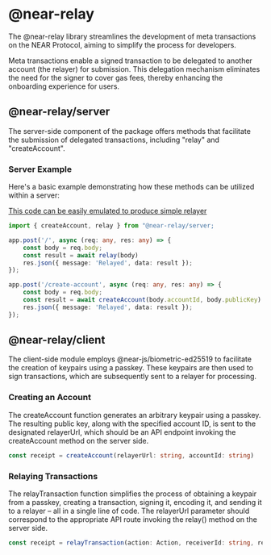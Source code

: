 
# @near-relay

The @near-relay library streamlines the development of meta transactions on the NEAR Protocol, aiming to simplify the process for developers. 

Meta transactions enable a signed transaction to be delegated to another account (the relayer) for submission. This delegation mechanism eliminates the need for the signer to cover gas fees, thereby enhancing the onboarding experience for users.

## @near-relay/server

The server-side component of the package offers methods that facilitate the submission of delegated transactions, including "relay" and "createAccount".

### Server Example 
Here's a basic example demonstrating how these methods can be utilized within a server:

[This code can be easily emulated to produce simple relayer](https://github.com/SurgeCode/near-relay/blob/main/server/server.ts)
```ts
import { createAccount, relay } from "@near-relay/server;

app.post('/', async (req: any, res: any) => {
    const body = req.body;
    const result = await relay(body)
    res.json({ message: 'Relayed', data: result });
});

app.post('/create-account', async (req: any, res: any) => {
    const body = req.body;
    const result = await createAccount(body.accountId, body.publicKey)
    res.json({ message: 'Relayed', data: result });
});
```

## @near-relay/client

The client-side module employs @near-js/biometric-ed25519 to facilitate the creation of keypairs using a passkey. These keypairs are then used to sign transactions, which are subsequently sent to a relayer for processing.

### Creating an Account

The createAccount function generates an arbitrary keypair using a passkey. The resulting public key, along with the specified account ID, is sent to the designated relayerUrl, which should be an API endpoint invoking the createAccount method on the server side.
```ts
const receipt = createAccount(relayerUrl: string, accountId: string)
```


### Relaying Transactions
The relayTransaction function simplifies the process of obtaining a keypair from a passkey, creating a transaction, signing it, encoding it, and sending it to a relayer – all in a single line of code. The relayerUrl parameter should correspond to the appropriate API route invoking the relay() method on the server side.
```ts
const receipt = relayTransaction(action: Action, receiverId: string, relayerUrl: string)
``````




